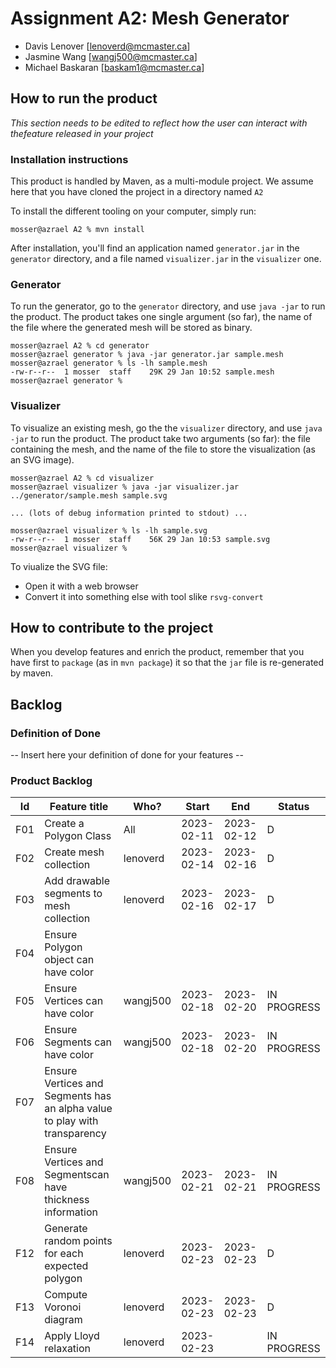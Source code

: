 # Assignment A2: Mesh Generator

  - Davis Lenover [lenoverd@mcmaster.ca]
  - Jasmine Wang [wangj500@mcmaster.ca]
  - Michael Baskaran [baskam1@mcmaster.ca]

## How to run the product

_This section needs to be edited to reflect how the user can interact with thefeature released in your project_

### Installation instructions

This product is handled by Maven, as a multi-module project. We assume here that you have cloned the project in a directory named `A2`

To install the different tooling on your computer, simply run:

```
mosser@azrael A2 % mvn install
```

After installation, you'll find an application named `generator.jar` in the `generator` directory, and a file named `visualizer.jar` in the `visualizer` one. 

### Generator

To run the generator, go to the `generator` directory, and use `java -jar` to run the product. The product takes one single argument (so far), the name of the file where the generated mesh will be stored as binary.

```
mosser@azrael A2 % cd generator 
mosser@azrael generator % java -jar generator.jar sample.mesh
mosser@azrael generator % ls -lh sample.mesh
-rw-r--r--  1 mosser  staff    29K 29 Jan 10:52 sample.mesh
mosser@azrael generator % 
```

### Visualizer

To visualize an existing mesh, go the the `visualizer` directory, and use `java -jar` to run the product. The product take two arguments (so far): the file containing the mesh, and the name of the file to store the visualization (as an SVG image).

```
mosser@azrael A2 % cd visualizer 
mosser@azrael visualizer % java -jar visualizer.jar ../generator/sample.mesh sample.svg

... (lots of debug information printed to stdout) ...

mosser@azrael visualizer % ls -lh sample.svg
-rw-r--r--  1 mosser  staff    56K 29 Jan 10:53 sample.svg
mosser@azrael visualizer %
```
To viualize the SVG file:

  - Open it with a web browser
  - Convert it into something else with tool slike `rsvg-convert`

## How to contribute to the project

When you develop features and enrich the product, remember that you have first to `package` (as in `mvn package`) it so that the `jar` file is re-generated by maven.

## Backlog

### Definition of Done

-- Insert here your definition of done for your features --

### Product Backlog

| Id | Feature title | Who? | Start | End | Status |
|:--:|---------------|------|-------|-----|--------|
| F01 |      Create a Polygon Class         |   All   |    2023-02-11   |  2023-02-12    |    D    |
| F02 |      Create mesh collection         |   lenoverd   |    2023-02-14   |  2023-02-16   |     D   |
| F03 |      Add drawable segments to mesh collection      |   lenoverd   |   2023-02-16  |   2023-02-17  |   D  |
| F04 |     Ensure Polygon object can have color          |     |      |     | |
| F05 |      Ensure Vertices can have color          |   wangj500   |    2023-02-18   |   2023-02-20  |    IN PROGRESS    |
| F06 |      Ensure Segments can have color          |   wangj500   |    2023-02-18   |  2023-02-20   |   IN PROGRESS     |
| F07 |      Ensure Vertices and Segments has an alpha value to play with transparency         |      |       |     |        |
| F08 |      Ensure Vertices and Segmentscan have thickness information          |  wangj500    |   2023-02-21    |  2023-02-21   |   IN PROGRESS     |
| F12 |      Generate random points for each expected polygon         |  lenoverd   |   2023-02-23    |  2023-02-23  |   D    |
| F13 |      Compute Voronoi diagram         |  lenoverd   |    2023-02-23   |   2023-02-23  |   D    |
| F14 |      Apply Lloyd relaxation        |  lenoverd   |  2023-02-23    |     |   IN PROGRESS     |


